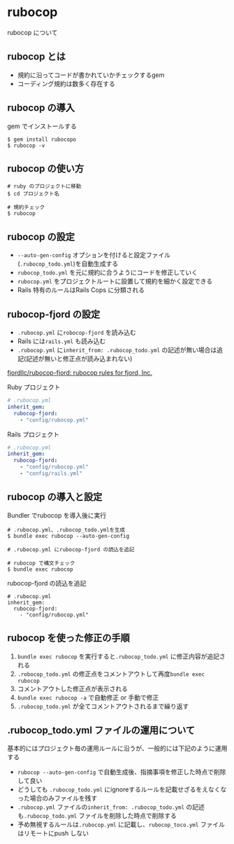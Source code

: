 # rubocop

rubocop について

## rubocop とは

* 規約に沿ってコードが書かれていかチェックするgem
* コーディング規約は数多く存在する

## rubocop の導入

gem でインストールする

```Shell
$ gem install rubocopo
$ rubocop -v
```

## rubocop の使い方

```Shell
# ruby のプロジェクトに移動
$ cd プロジェクト名

# 規約チェック
$ rubocop
```

## rubocop の設定

* `--auto-gen-config` オプションを付けると設定ファイル(`.rubocop_todo.yml`)を自動生成する
* `rubocop_todo.yml` を元に規約に合うようにコードを修正していく
* `rubocop.yml` をプロジェクトルートに設置して規約を細かく設定できる
* Rails 特有のルールはRails Cops に分類される

## rubocop-fjord の設定

* `.rubocop.yml` に`robocop-fjord` を読み込む
* Rails には`rails.yml` も読み込む
* `.rubocop.yml` に`inherit_from: .rubocop_todo.yml` の記述が無い場合は追記(記述が無いと修正点が読み込まれない)

[fjordllc/rubocop\-fjord: rubocop rules for fjord, Inc\.](https://github.com/fjordllc/rubocop-fjord)

Ruby プロジェクト

```yml
# .rubocop.yml 
inherit_gem:
  rubocop-fjord:
    - "config/rubocop.yml"
```

Rails プロジェクト

```yml
# .rubocop.yml
inherit_gem:
  rubocop-fjord:
    - "config/rubocop.yml"
    - "config/rails.yml"
```

## rubocop の導入と設定

Bundler でrubocop を導入後に実行

```
# .rubocop.yml、.rubocop_todo.ymlを生成
$ bundle exec rubocop --auto-gen-config

# .rubocop.yml にrubocop-fjord の読込を追記

# rubocop で構文チェック
$ bundle exec rubocop
```

rubocop-fjord の読込を追記

```
# .rubocop.yml
inherit_gem:
  rubocop-fjord:
    - "config/rubocop.yml"
```

## rubocop を使った修正の手順

1. `bundle exec rubocop` を実行すると`.rubocop_todo.yml` に修正内容が追記される
2. `.robocop_todo.yml` の修正点をコメントアウトして再度`bundle exec rubocop`
3. コメントアウトした修正点が表示される
4. `bundle exec rubocop -a` で自動修正 or 手動で修正
5. `.rubocop_todo.yml` が全てコメントアウトされるまで繰り返す

## .rubocop_todo.yml ファイルの運用について

基本的にはプロジェクト毎の運用ルールに沿うが、一般的には下記のように運用する

* `rubocop --auto-gen-config` で自動生成後、指摘事項を修正した時点で削除して良い
* どうしても `.rubocop_todo.yml` にignoreするルールを記載せざるをえなくなった場合のみファイルを残す
* `.rubocop.yml` ファイルの`inherit_from: .rubocop_todo.yml` の記述も`.rubocop_todo.yml` ファイルを削除した時点で削除する
* 予め無視するルールは`.rubocop.yml` に記載し、`rubocop_toco.yml` ファイルはリモートにpush しない